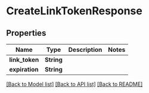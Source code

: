 # CreateLinkTokenResponse

## Properties

Name | Type | Description | Notes
------------ | ------------- | ------------- | -------------
**link_token** | **String** |  | 
**expiration** | **String** |  | 

[[Back to Model list]](../README.md#documentation-for-models) [[Back to API list]](../README.md#documentation-for-api-endpoints) [[Back to README]](../README.md)


